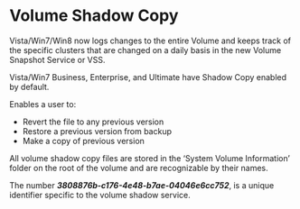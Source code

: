 # Volume Shadow Copy

Vista/Win7/Win8 now logs changes to the entire Volume and keeps track of the specific clusters that are changed on a daily basis in the new Volume Snapshot Service or VSS. 

Vista/Win7 Business, Enterprise, and Ultimate have Shadow Copy enabled by default. 

Enables a user to: 
* Revert the file to any previous version 
* Restore a previous version from backup 
* Make a copy of previous version 

All volume shadow copy files are stored in the ‘System Volume Information’ folder on the root of the volume and are recognizable by their names. 

The number ***3808876b-c176-4e48-b7ae-04046e6cc752***, is a unique identifier specific to the volume shadow service.

